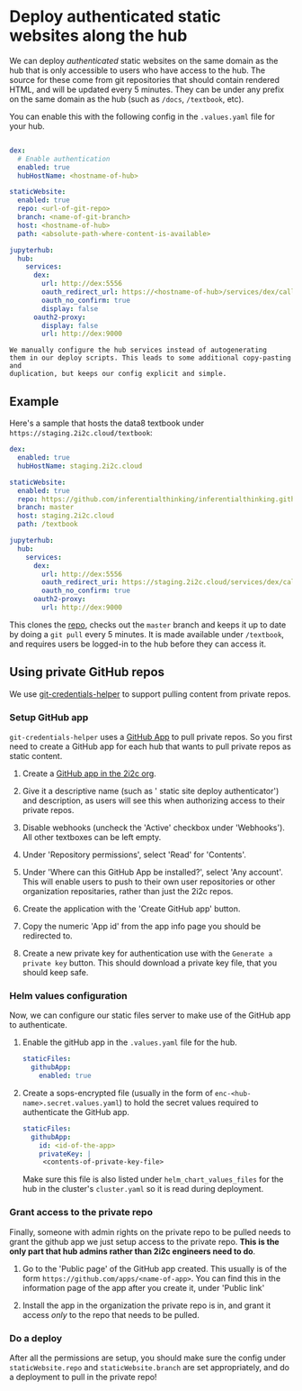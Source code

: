 # Deploy authenticated static websites along the hub

We can deploy *authenticated* static websites on the same domain as the hub
that is only accessible to users who have access to the hub. The source
for these come from git repositories that should contain rendered HTML,
and will be updated every 5 minutes. They can be under any prefix on the
same domain as the hub (such as `/docs`, `/textbook`, etc).

You can enable this with the following config in the `.values.yaml`
file for your hub.

```yaml

dex:
  # Enable authentication
  enabled: true
  hubHostName: <hostname-of-hub>

staticWebsite:
  enabled: true
  repo: <url-of-git-repo>
  branch: <name-of-git-branch>
  host: <hostname-of-hub>
  path: <absolute-path-where-content-is-available>

jupyterhub:
  hub:
    services:
      dex:
        url: http://dex:5556
        oauth_redirect_url: https://<hostname-of-hub>/services/dex/callback
        oauth_no_confirm: true
        display: false
      oauth2-proxy:
        display: false
        url: http://dex:9000

```

```{note}
We manually configure the hub services instead of autogenerating
them in our deploy scripts. This leads to some additional copy-pasting and
duplication, but keeps our config explicit and simple.
```

## Example

Here's a sample that hosts the data8 textbook under `https://staging.2i2c.cloud/textbook`:

```yaml
dex:
  enabled: true
  hubHostName: staging.2i2c.cloud

staticWebsite:
  enabled: true
  repo: https://github.com/inferentialthinking/inferentialthinking.github.io
  branch: master
  host: staging.2i2c.cloud
  path: /textbook

jupyterhub:
  hub:
    services:
      dex:
        url: http://dex:5556
        oauth_redirect_uri: https://staging.2i2c.cloud/services/dex/callback
        oauth_no_confirm: true
      oauth2-proxy:
        url: http://dex:9000
```

This clones the [repo]( https://github.com/inferentialthinking/inferentialthinking.github.io),
checks out the `master` branch and keeps it up to date by doing a
`git pull` every 5 minutes. It is made available under `/textbook`,
and requires users be logged-in to the hub before they can access it.

## Using private GitHub repos

We use [git-credentials-helper](https://github.com/yuvipanda/git-credential-helpers)
to support pulling content from private repos.

### Setup GitHub app

`git-credentials-helper` uses a [GitHub App](https://docs.github.com/en/developers/apps)
to pull private repos. So you first need to create a GitHub app for each hub that wants
to pull private repos as static content.

1. Create a [GitHub app in the 2i2c org](https://github.com/organizations/2i2c-org/settings/apps/new).

2. Give it a descriptive name (such as '<hub-name> static site deploy
   authenticator') and description, as users will see this when authorizing
   access to their private repos.

3. Disable webhooks (uncheck the 'Active' checkbox under 'Webhooks'). All other
   textboxes can be left empty.

4. Under 'Repository permissions', select 'Read' for 'Contents'.

5. Under 'Where can this GitHub App be installed?', select 'Any account'. This will
   enable users to push to their own user repositories or other organization repositaries,
   rather than just the 2i2c repos.

6. Create the application with the 'Create GitHub app' button.

7. Copy the numeric 'App id' from the app info page you should be redirected to.

8. Create a new private key for authentication use with the `Generate a private key`
   button. This should download a private key file, that you should keep safe.

### Helm values configuration

Now, we can configure our static files server to make use of the GitHub app to authenticate.

1. Enable the gitHub app in the `.values.yaml` file for the hub.

   ```yaml
   staticFiles:
     githubApp:
       enabled: true
   ```

2. Create a sops-encrypted file (usually in the form of
   `enc-<hub-name>.secret.values.yaml`) to hold the secret values required to authenticate
   the GitHub app.

   ```yaml
   staticFiles:
     githubApp:
       id: <id-of-the-app>
       privateKey: |
        <contents-of-private-key-file>
   ```

   Make sure this file is also listed under `helm_chart_values_files` for the hub in
   the cluster's `cluster.yaml` so it is read during deployment.

### Grant access to the private repo

Finally, someone with admin rights on the private repo to be pulled needs to
grant the github app we just setup access to the private repo. **This is the only
part that hub admins rather than 2i2c engineers need to do**.

1. Go to the 'Public page' of the GitHub app created. This usually is of the
   form `https://github.com/apps/<name-of-app>`. You can find this in the information
   page of the app after you create it, under 'Public link'

2. Install the app in the organization the private repo is in, and grant it access
   *only* to the repo that needs to be pulled.

### Do a deploy

After all the permissions are setup, you should make sure the config under
`staticWebsite.repo` and `staticWebsite.branch` are set appropriately, and do a deployment
to pull in the private repo!